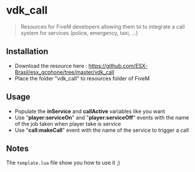 # vdk_call

> Resources for FiveM developers allowing them to to integrate a call system for services (police, emergency, taxi, ...)

## Installation

- Download the resource here : https://github.com/ESX-Brasil/esx_gcphone/tree/master/vdk_call
- Place the folder "vdk_call" to resources folder of FiveM

## Usage

- Populate the **inService** and **callActive** variables like you want
- Use "**player:serviceOn**" and "**player:serviceOff**" events with the name of the job taken when player take is service
- Use "**call:makeCall**" event with the name of the service to trigger a call

## Notes

The `template.lua` file show you how to use it ;)
